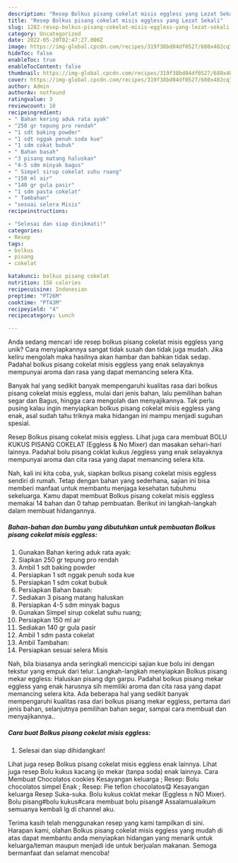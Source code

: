 ```yaml
---
description: "Resep Bolkus pisang cokelat misis eggless yang Lezat Sekali"
title: "Resep Bolkus pisang cokelat misis eggless yang Lezat Sekali"
slug: 1282-resep-bolkus-pisang-cokelat-misis-eggless-yang-lezat-sekali
category: Uncategorized
date: 2022-05-20T02:47:27.000Z
image: https://img-global.cpcdn.com/recipes/319f38bd04df0527/680x482cq70/bolkus-pisang-cokelat-misis-eggless-foto-resep-utama.jpg
hideToc: false
enableToc: true
enableTocContent: false
thumbnail: https://img-global.cpcdn.com/recipes/319f38bd04df0527/680x482cq70/bolkus-pisang-cokelat-misis-eggless-foto-resep-utama.jpg
cover: https://img-global.cpcdn.com/recipes/319f38bd04df0527/680x482cq70/bolkus-pisang-cokelat-misis-eggless-foto-resep-utama.jpg
author: Admin
authorAv: notfound
ratingvalue: 3
reviewcount: 18
recipeingredient:
- " Bahan kering aduk rata ayak"
- "250 gr tepung pro rendah"
- "1 sdt baking powder"
- "1 sdt nggak penuh soda kue"
- "1 sdm cokat bubuk"
- " Bahan basah"
- "3 pisang matang haluskan"
- "4-5 sdm minyak bagus"
- " Simpel sirup cokelat suhu ruang"
- "150 ml air"
- "140 gr gula pasir"
- "1 sdm pasta cokelat"
- " Tambahan"
- "sesuai selera Misis"
recipeinstructions:

- "Selesai dan siap dinikmati!"
categories:
- Resep
tags:
- bolkus
- pisang
- cokelat

katakunci: bolkus pisang cokelat 
nutrition: 156 calories
recipecuisine: Indonesian
preptime: "PT26M"
cooktime: "PT43M"
recipeyield: "4"
recipecategory: Lunch

---
```





Anda sedang mencari ide resep bolkus pisang cokelat misis eggless yang unik? Cara menyiapkannya sangat tidak susah dan tidak juga mudah. Jika keliru mengolah maka hasilnya akan hambar dan bahkan tidak sedap. Padahal bolkus pisang cokelat misis eggless yang enak selayaknya mempunyai aroma dan rasa yang dapat memancing selera Kita.





Banyak hal yang sedikit banyak mempengaruhi kualitas rasa dari bolkus pisang cokelat misis eggless, mulai dari jenis bahan, lalu pemilihan bahan segar dan Bagus, hingga cara mengolah dan menyajikannya. Tak perlu pusing kalau ingin menyiapkan bolkus pisang cokelat misis eggless yang enak,      asal sudah tahu triknya maka hidangan ini mampu menjadi suguhan spesial.














Resep Bolkus pisang cokelat misis eggless. Lihat juga cara membuat BOLU KUKUS PISANG COKELAT (Eggless &amp; No Mixer) dan masakan sehari-hari lainnya. Padahal bolu pisang coklat kukus /eggless yang enak selayaknya mempunyai aroma dan cita rasa yang dapat memancing selera kita.






Nah, kali ini kita coba, yuk, siapkan bolkus pisang cokelat misis eggless sendiri di rumah. Tetap dengan bahan yang sederhana, sajian ini bisa memberi manfaat untuk membantu menjaga kesehatan tubuhmu sekeluarga. Kamu dapat membuat Bolkus pisang cokelat misis eggless memakai 14 bahan dan 0 tahap pembuatan. Berikut ini langkah-langkah dalam membuat hidangannya.

<!--inarticleads1-->

##### Bahan-bahan dan bumbu yang dibutuhkan untuk pembuatan Bolkus pisang cokelat misis eggless:

1. Gunakan  Bahan kering aduk rata ayak:
1. Siapkan 250 gr tepung pro rendah
1. Ambil 1 sdt baking powder
1. Persiapkan 1 sdt nggak penuh soda kue
1. Persiapkan 1 sdm cokat bubuk
1. Persiapkan  Bahan basah:
1. Sediakan 3 pisang matang haluskan
1. Persiapkan 4-5 sdm minyak bagus
1. Gunakan  Simpel sirup cokelat suhu ruang;
1. Persiapkan 150 ml air
1. Sediakan 140 gr gula pasir
1. Ambil 1 sdm pasta cokelat
1. Ambil  Tambahan:
1. Persiapkan sesuai selera Misis


Nah, bila biasanya anda seringkali mencicipi sajian kue bolu ini dengan tekstur yang empuk dari telur. Langkah-langkah menyiapkan Bolkus pisang mekar eggless: Haluskan pisang dgn garpu. Padahal bolkus pisang mekar eggless yang enak harusnya sih memiliki aroma dan cita rasa yang dapat memancing selera kita. Ada beberapa hal yang sedikit banyak mempengaruhi kualitas rasa dari bolkus pisang mekar eggless, pertama dari jenis bahan, selanjutnya pemilihan bahan segar, sampai cara membuat dan menyajikannya.. 

<!--inarticleads2-->

##### Cara buat Bolkus pisang cokelat misis eggless:


1. Selesai dan siap dihidangkan!

Lihat juga resep Bolkus pisang cokelat misis eggless enak lainnya. Lihat juga resep Bolu kukus kacang ijo mekar (tanpa soda) enak lainnya. Cara Membuat Chocolatos cookies Kesayangan keluarga ; Resep: Bolu chocolatos simpel Enak ; Resep: Pie teflon chocolatos😋 Kesayangan keluarga Resep Suka-suka. Bolu kukus coklat mekar (Eggless n NO Mixer). Bolu pisang#bolu kukus#cara membuat bolu pisang# Assalamualaikum semuanya kembali lg di channel aku. 

Terima kasih telah menggunakan resep yang kami tampilkan di sini. Harapan kami, olahan Bolkus pisang cokelat misis eggless yang mudah di atas dapat membantu anda menyiapkan hidangan yang menarik untuk keluarga/teman maupun menjadi ide untuk berjualan makanan. Semoga bermanfaat dan selamat mencoba!
